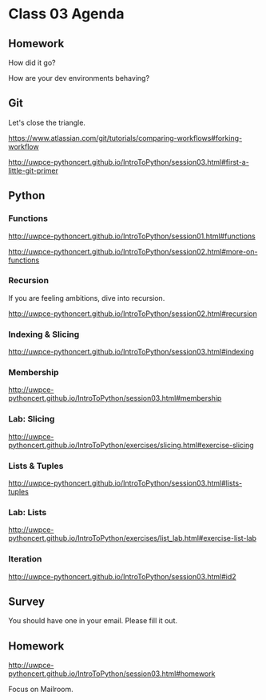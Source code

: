# Class 03 Agenda

##  Homework

How did it go?

How are your dev environments behaving?

##  Git

Let's close the triangle.

https://www.atlassian.com/git/tutorials/comparing-workflows#forking-workflow

http://uwpce-pythoncert.github.io/IntroToPython/session03.html#first-a-little-git-primer

##  Python

###  Functions

http://uwpce-pythoncert.github.io/IntroToPython/session01.html#functions

http://uwpce-pythoncert.github.io/IntroToPython/session02.html#more-on-functions

###  Recursion

If you are feeling ambitions, dive into recursion.

http://uwpce-pythoncert.github.io/IntroToPython/session02.html#recursion

###  Indexing & Slicing

http://uwpce-pythoncert.github.io/IntroToPython/session03.html#indexing

###  Membership

http://uwpce-pythoncert.github.io/IntroToPython/session03.html#membership

###  Lab: Slicing

http://uwpce-pythoncert.github.io/IntroToPython/exercises/slicing.html#exercise-slicing

###  Lists & Tuples

http://uwpce-pythoncert.github.io/IntroToPython/session03.html#lists-tuples

###  Lab:  Lists

http://uwpce-pythoncert.github.io/IntroToPython/exercises/list_lab.html#exercise-list-lab

###  Iteration

http://uwpce-pythoncert.github.io/IntroToPython/session03.html#id2

##  Survey

You should have one in your email.  Please fill it out.

##  Homework

http://uwpce-pythoncert.github.io/IntroToPython/session03.html#homework

Focus on Mailroom.


